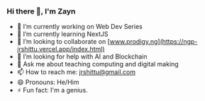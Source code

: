 ### Hi there 👋, I'm Zayn

- 🔭 I’m currently working on Web Dev Series
- 🌱 I’m currently learning NextJS
- 👯 I’m looking to collaborate on [www.prodigy.ng](https://ngp-jrshittu.vercel.app/index.html)
- 🤔 I’m looking for help with AI and Blockchain
- 💬 Ask me about teaching computing and digital making
- 📫 How to reach me: jrshittu@gmail.com
- 😄 Pronouns: He/Him
- ⚡ Fun fact: I'm a genius.
